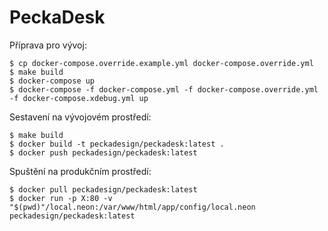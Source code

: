 PeckaDesk
=========

Příprava pro vývoj:

```shell script 
$ cp docker-compose.override.example.yml docker-compose.override.yml
$ make build
$ docker-compose up
$ docker-compose -f docker-compose.yml -f docker-compose.override.yml -f docker-compose.xdebug.yml up
```

Sestavení na vývojovém prostředí:

```shell script
$ make build
$ docker build -t peckadesign/peckadesk:latest .
$ docker push peckadesign/peckadesk:latest
```

Spuštění na produkčním prostředí:

```shell script
$ docker pull peckadesign/peckadesk:latest
$ docker run -p X:80 -v "$(pwd)"/local.neon:/var/www/html/app/config/local.neon peckadesign/peckadesk:latest
```
